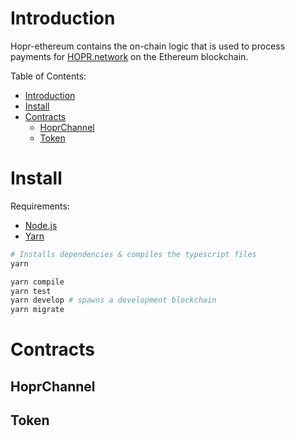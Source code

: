# Introduction

Hopr-ethereum contains the on-chain logic that is used to process payments for [HOPR.network](https://hopr.network) on the Ethereum blockchain.

Table of Contents:

- [Introduction](#introduction)
- [Install](#install)
- [Contracts](#contracts)
  - [HoprChannel](#hoprchannel)
  - [Token](#token)

# Install

Requirements:

- [Node.js](https://nodejs.org)
- [Yarn](https://yarnpkg.com)

```bash
# Installs dependencies & compiles the typescript files
yarn

yarn compile
yarn test
yarn develop # spawns a development blockchain
yarn migrate
```

# Contracts

## HoprChannel

## Token
